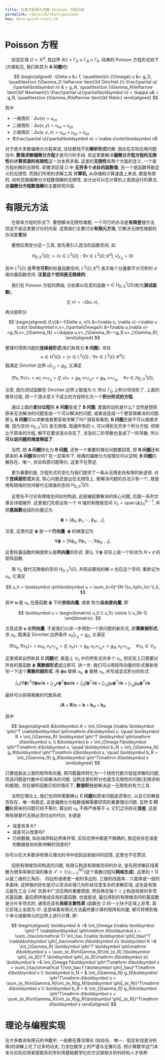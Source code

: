 ```yaml
---
title: 任意次有限元求解 Poisson 方程示例
permalink: /docs/zh/start/poisson
key: docs-quick-start-zh
---
```


# Poisson 方程

$\quad$ 给定区域 $\Omega\subset\mathbb R^d$, 其边界 $\partial \Omega = \Gamma_D \cup \Gamma_N \cup \Gamma_R$.
经典的 Poisson 方程形式如下(方便起见, 我们称其为 **A 问题**吧)

$$
\begin{aligned}
    -\Delta u &= f, \quad\text{in }\Omega\\
    u &= g_D, \quad\text{on }\Gamma_D \leftarrow \text{\bf Dirichlet }\\
    \frac{\partial u}{\partial\boldsymbol n} & = g_N, \quad\text{on
    }\Gamma_N\leftarrow \text{\bf Neumann}\\
    \frac{\partial u}{\partial\boldsymbol n} + \kappa u& = g_R, \quad\text{on
    }\Gamma_R\leftarrow \text{\bf Robin}
\end{aligned}
$$

其中 
* 一维情形：$\Delta u(x) = u_{xx}$
* 二维情形：$\Delta u(x, y) = u_{xx} + u_{yy}$
* 三维情形：$\Delta u(x, y, z) = u_{xx} + u_{yy} + u_{zz}$
* $\frac{\partial u}{\partial\boldsymbol n} = \nabla u\cdot\boldsymbol n$

对于绝大多数偏微分方程来说, 往往都找不到**解析形式**的解. 因此在实际应用问题当中,
**数值求解偏微分方程**才是可行的手段.
但这里要解决**偏微分方程方程的无限性**和**计算资源的有限性**这一对本质矛盾.
这里的**无限性**有两个方面的含义, 一个是方程的解的无限性, 即要求区域 $\Omega$ 中
**无穷多个点处的函数值**; 另一个是函数导数定义的无限性. 而我们所用的求解工具
**计算机**, 从存储和计算速度上来说, 都是有限的.
如何克服偏微分方程数值解的无限性, 设计出可以在计算机上高效运行的算法,
是**偏微分方程数值解**的主要研究内容.  


# 有限元方法

$\quad$ 在原来方程的形式下, 要想解决无限性难题, 一个可行的办法是**有限差分**方法, 
但这不是这里要讨论的内容. 这里我们主要讨论**有限元方法**, 
它解决无限性难题的办法是**变分**. 

$\quad$ 要想应用变分这一工具, 首先需引入适当的函数空间, 如

$$
H_{D,0}^1(\Omega) := \{ v\in L^2(\Omega): \nabla v \in L^2(\Omega;\mathbb R^d), v|_{\Gamma_D} = 0\}
$$

其中 $L^2(\Omega)$ 是**平方可积**的标量函数空间, $L^2(\Omega;\mathbb R^d)$
表示每个分量都平方可积的 $d$ 维向量函数空间. **注意这个空间是无限维的**.

$\quad$ 我们在 Poisson 方程的两端, 分别乘以任意的函数 
$v \in H_{D,0}^1(\Omega)$(称为**测试函数**), 

$$
(f,v) = -(\Delta u, v),
$$

再分部积分

$$
\begin{aligned}
    (f,v)&=-(\Delta u, v)\\
         &=(\nabla u, \nabla v)-<\nabla u \cdot \boldsymbol n,v>_{\partial\Omega}\\
         &=(\nabla u,\nabla v)-<g_N,v>_{\Gamma_N}
         +<\kappa u,v>_{\Gamma_R}-<g_R,v>_{\Gamma_R},
\end{aligned}
$$

整理可得原问题的**连续弱形式**(我们称其为 **B 问题**): 寻找 
$$ 
u\in H^1(\Omega) = \{ v\in L^2(\Omega): \nabla v \in L^2(\Omega;\mathbb R^d)\}
$$
既满足 Dirichlet 边界 $u|_{\Gamma_D} = g_D$, 又满足

$$
(\nabla u,\nabla v)+<\kappa u,v>_{\Gamma_R} = 
(f,v)+<g_R,v>_{\Gamma_R}+<g_N,v>_{\Gamma_N}, \quad\forall v \in H^1_{D, 0}(\Omega),
$$

注意, 因为测试函数在 Dirichlet 边界上取值为 0, 所以 $\Gamma_D$ 上积分项消失了. 
上面的推导过程, 把一个逐点意义下成立的方程转化为一个**积分形式的方程**.

$\quad$ 通过上面的**变分过程**把 **A 问题**变成了 **B 问题**, 里面的动机是什么?
当然是想把原来无法解决的问题变成一个可以解决的问题, 或者说变成一个更容易解决的问题.
那么 **B 问题**可以求解或者更容易求解了吗? 很容易看到, **B 问题**还是不可以直接求解,
因为空间 $H_{D,0}^1(\Omega)$ 是无限维, 取遍所有的 $v$,
可以得到无穷多个积分方程. 但相比于原来的方程, 解不在要求逐点存在了, 
涉及的二阶导数也变成了一阶导数, 所以**可以说问题的难度降低了**.

$\quad$ 当然, 把 **A 问题**转化为 **B 问题**, 还有一个重要的理论问题要回答, 即 **B
问题**还和原来的 **A 问题**等价吗? 在一定条件下, 经典的偏微分方程理论可以证明, 
**B 问题**的解存在、唯一, 并且和原问题等价, 这里不在赘述.

$\quad$ 更为重要的是, 方程形式的变化为我们提供了一条从无限走向有限的新途径.
对于**连续弱形式**来说, 核心问题还是出在无限性上. 那解决问题的办法只有一个,
就是用有限维的空间替代无限维的空间 $H_{D,0}^1(\Omega)$.

$\quad$ 这里先不讨论有限维空间如何构造, 这是编程要解决的核心问题, 
后面一系列文章会详细展开.  这里我们先假设有一个 $N$ 维的有限维空间 
$V_h = \operatorname{span}\{\phi_i\}_0^{N-1}$, 
并把**基函数**组成的向量记为

$$
\boldsymbol \phi = [\phi_0, \phi_1, \cdots, \phi_{N-1}],
$$

注意, 这里约定  $\boldsymbol \phi$ 是一个**行向量**. $\boldsymbol \phi$ 的梯度记为

$$
\nabla \boldsymbol \phi = [\nabla \phi_0, \nabla \phi_1, \cdots, \nabla \phi_{N-1}],
$$

这里标量函数的梯度默认是**列向量**的形式. 那么 $\nabla\boldsymbol\phi$
实际上是一个形状为 $N\times d$ 的矩阵函数.

$\quad$ 用 $V_h$ 替代无限维的空间 $H^1_{D,0}(\Omega)$,
并假设要找的解 $u$ 也在这个空间, 重新记为 $u_h$, 它满足

$$
u_h = \boldsymbol \phi\boldsymbol u = \sum_{i=0}^{N-1}u_i\phi_i\in V_h,
$$

其中 $\boldsymbol u$ 是 $u_h$ 在基函数 $\boldsymbol\phi$ 下的**坐标向量**, 或者
称为**自由度向量**, 即 

$$
\boldsymbol u =
\begin{bmatrix}
u_0 \\ u_1\\ \vdots \\ u_{N-1}
\end{bmatrix}.
$$

注意这里 $\boldsymbol u$ 是**列向量**. 于是我们以进一步得到一个原问题的新形式, 
即**离散弱形式**: 求  $u_h$,  既满足 Dirichlet 边界条件 
$u_h|_{\Gamma_D} = g_D$, 又满足

$$
(\nabla u_h,\nabla v_h)+<\kappa u_h, v_h>_{\Gamma_R}= (f, v_h)+<g_R, v_h>_{\Gamma_R}+<g_N, v_h>_{\Gamma_N}, 
\quad\forall v_h \in V_h,
$$

这里顺其自然称其 **C 问题**吧.  表面上 $V_h$ 中仍然有无穷多个 $v_h$, 
但实际上只需要对所有的基函数 $\boldsymbol\phi$ **离散弱形式**成立即可. 
进一步, 我们可以用矩阵向量的形式重新改写一下这个**离散的弱形式**. 用
$\boldsymbol\phi\boldsymbol u$ 替换 $u_h$, $\boldsymbol \phi$ 替换 $v_h$,
并写成显式积分的形式 

$$
\int_\Omega (\nabla \boldsymbol \phi)^T \nabla\boldsymbol \phi\boldsymbol u
\mathrm d\boldsymbol x +
\int_{\Gamma_R} \kappa\boldsymbol \phi^T \boldsymbol \phi\boldsymbol u
\mathrm d\boldsymbol s = 
\int_\Omega f\boldsymbol \phi^T\mathrm d\boldsymbol x + 
\int_{\Gamma_R} g_R\boldsymbol \phi^T\mathrm d\boldsymbol s + 
\int_{\Gamma_N} g_N\boldsymbol \phi^T\mathrm d\boldsymbol s
$$

最终可以获得离散的代数系统

$$
(\boldsymbol A + \boldsymbol R)\boldsymbol u = \boldsymbol b + \boldsymbol b_N+ \boldsymbol b_R
$$

其中

$$
\begin{aligned}
    &\boldsymbol A = \int_\Omega (\nabla \boldsymbol \phi)^T \nabla\boldsymbol \phi\mathrm d\boldsymbol x, \quad 
    \boldsymbol R = \int_{\Gamma_R} \boldsymbol \phi^T \boldsymbol \phi\mathrm d\boldsymbol s, \\
    &\boldsymbol b = \int_\Omega f\boldsymbol \phi^T\mathrm d\boldsymbol x,
    \quad  
    \boldsymbol b_N =  \int_{\Gamma_N} g_N\boldsymbol \phi^T\mathrm d\boldsymbol s,  
    \quad
    \boldsymbol b_R =  \int_{\Gamma_R} g_R\boldsymbol \phi^T\mathrm d\boldsymbol s 
\end{aligned}
$$

只要组装出上面的矩阵和向量, 原问题最终转化为一个线性代数方程组求解的问题,
而该问题是代数中已经解决的问题. 当然这里的积分也蕴含无限性的问题(无限求和的极限),
但在被积函数已知的情形下, **数值积分**是解决这一无限性的有力工具.

$\quad$ 当然在理论上, 我们也同样需要确认 **C 问题**和原来问题是否等价, 
以及它的解是否存在、唯一和稳定, 这是偏微分方程数值解需要研究的重要理论问题. 
显然 **C 问题**和原来的问题已经不等价, 算出的 $u_h$ 不再严格等于 $u$, 
它们之间存在**误差**, 这是用有限替代无限必须付出的代价, 关键是

* 误差有多大?
* 误差可以改善吗?
* 已经数据, 如右端项和边界条件等, 实际应用中都是不精确的,
    那这些存在误差的数据是如何影响解的误差的?

你可以在大多数讲有限元理论的书中找到这些疑问的回答, 这里也不在赘述. 


$\quad$ 回到有限维空间构造的问题, 有限元构造有限维空间的办法, 
是先把求解区域离散为很多简单区域的集合 
$\mathcal T :=\{\tau_i\}_{i=0}^{NC}$(这个离散过程叫**网格生成**). 
这里的 $\tau$ 可以是二维的三角形、
四边形或者更一般的多边形, 三维的四面体、六面体或一般的多面体, 
这样做的好处是可以灵活处理几何形状任意复杂的求解区域, 
这也是有限元能在工业 CAE 仿真中广泛应用的重要原因. 然后再在每个 $\tau$ 
上构造局部的多项式基函数, 最后把拼接成全局的基函数. 也就是说, 
最后得到的有限维空间的基函数是分片多项式的, 通常还具有**局部支集性质**
(函数在 $\Omega$ 的一小块子区域上非零, 其它区域上全部为 0). 
这意味着有限元方法最终要计算的矩阵和向量, 
都可转移到每个单元或都单元的边界上进行计算, 即:

$$
\begin{aligned}
    \boldsymbol A =& \int_\Omega (\nabla \boldsymbol \phi)^T 
    \nabla\boldsymbol \phi\mathrm d\boldsymbol x 
    = \sum_{\tau\in\mathcal T} \int_\tau (\nabla \boldsymbol \phi|_\tau)^T 
    \nabla\boldsymbol \phi|_\tau\mathrm d\boldsymbol x\\ 
    \boldsymbol R =& \int_{\Gamma_R} \boldsymbol \phi^T \boldsymbol \phi\mathrm d\boldsymbol s 
    = \sum_{e_R\in\Gamma_R}\int_{e_R} (\boldsymbol \phi|_{e_R})^T 
    \boldsymbol \phi|_{e_R}\mathrm d\boldsymbol s\\ 
    \boldsymbol b =& \int_\Omega f\boldsymbol \phi^T\mathrm d\boldsymbol x 
    = \sum_{\tau\in\mathcal T}\int_\tau f (\boldsymbol \phi|_\tau)^T\mathrm d\boldsymbol x \\
    \boldsymbol b_N = & \int_{\Gamma_N} g_N\boldsymbol \phi^T\mathrm d\boldsymbol s 
    = \sum_{e_N\in\Gamma_N}\int_{e_N}g_N(\boldsymbol \phi|_{e_N})^T\mathrm d\boldsymbol s \\
    \boldsymbol b_R = & \int_{\Gamma_R} g_R\boldsymbol \phi^T\mathrm d\boldsymbol s 
    = \sum_{e_R\in\Gamma_R}\int_{e_R}g_R(\boldsymbol \phi|_{e_R})^T\mathrm d\boldsymbol s
\end{aligned}
$$

# 理论与编程实现

在大多数讲有限元的书籍中, 一般都在算法理论
(如存在、唯一、稳定和误差分析等)的讲解上花了过多的功夫, 
力求在数学上的严谨与无懈可击.
把计算数学这门本来与实际应用紧密联系的学科用基础数学化的方式做相关的科研和人才培养. 


